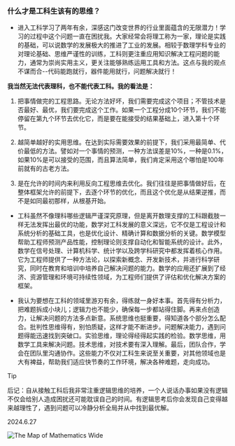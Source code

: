 ### 什么才是工科生该有的思维？

- 进入工科学习了两年有余，深感这门改变世界的行业里面蕴含的无限潜力！学习的过程中这个问题一直在困扰我。大家经常会将理工称为一家，理论是实践的基础，可以说数学的发展极大的推进了工业的发展。相较于数理学科专业的对理论基础、思维严谨性的训练，工科则更注重应用知识解决工程问题的能力，通常为崇尚实用主义，更关注能够熟练运用工具和方法。这点与我的观点不谋而合--代码能跑就行，器件能用就行，问题解决就行！

**我当然无法代表理科，也不能代表工科。我的看法是：**

1. 把事情做完的工程思路。无论方法好坏，我们需要完成这个项目；不管技术是否最好、最优，我们要完成这个工作。如果一个工程分成10个环节，我们不能停留在第九个环节去优化它，而是要在能接受的结果基础上，进入第十个环节。

2. 越简单越好的实用思维。在达到实际需要效果的前提下，我们采用最简单、代价最低的方法。譬如对一个事情的预测，一种方法误差是10%，一种是0.1%，如果10%是可以接受的范围，而且算法简单，我们肯定采用这个哪怕是100年前就有的古老方法。

3. 是在允许的时间内来利用反向工程思维去优化。我们往往是把事情做好后，在整体框架允许的前提下，去逐个环节的优化，而且这个优化是从结果逆推，而不是如同最初那样，从根基开始。

- 工科虽然不像理科哪些逻辑严谨深究原理，但是离开数理支撑的工科跟截肢一样无法发挥出最优的功能，数学对工科发展的意义深远，它不仅是工程设计和系统分析的基础工具，也是优化设计、精确计算和数据分析的关键。数学模型帮助工程师预测产品性能，控制理论则支撑自动化和智能系统的设计。此外，数学在信号处理、计算机科学、统计学以及跨学科研究中都发挥着核心作用。它为工程师提供了一种方法论，以探索新概念、开发新技术，并进行科学研究，同时在教育和培训中培养自己解决问题的能力。数学的应用还扩展到了经济、资源管理和环境可持续性领域，为工程师们提供了评估和优化解决方案的框架。

- 我认为要想在工科的领域里游刃有余，得练就一身好本事。首先得有分析力，把难题拆成小块儿；逻辑力也不能少，确保每一步都站得住脚。再来点创造力，让解决问题的方法多点新意。系统思维也挺重要，得知道各个部分怎么配合。批判性思维得有，别怕质疑，这样才能不断进步。问题解决能力，遇到问题得能迅速找到突破口。实验思维，理论得经得起实践的检验。数学思维，用数学工具来解决问题。技术思维，对技术要有深入理解。最后，团队合作，学会在团队里沟通协作。这些能力不仅对工科生来说至关重要，对其他领域也是大有裨益，帮助我们适应快节奏的工作环境，解决各种难题，走向成功。

>[!TIP]
>后记：自从接触工科后我非常注重逻辑思维的培养，一个人说话办事如果没有逻辑不仅会给别人造成困扰还可能耽误自己的时间。有逻辑思考后你会发现自己变得越来越理性了，遇到问题可以冷静分析全局并从中找到最优解。

2024.6.27

![The Map of Mathematics Wide](https://github.com/kinghhhz/kinghhhz.github.io/assets/123735685/6aaa6329-3dde-42d5-9804-e5dca0fd7a07)


